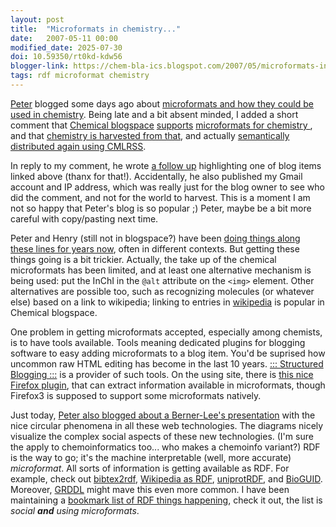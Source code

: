 ```yaml
---
layout: post
title:  "Microformats in chemistry..."
date:   2007-05-11 00:00
modified_date: 2025-07-30
doi: 10.59350/rt0kd-kdw56
blogger-link: https://chem-bla-ics.blogspot.com/2007/05/microformats-in-chemistry.html
tags: rdf microformat chemistry
---
```


[Peter](http://wwmm.ch.cam.ac.uk/blogs/murrayrust/) blogged some days ago about [microformats and how they could be used in chemistry](http://wwmm.ch.cam.ac.uk/blogs/murrayrust/?p=295).
Being late and a bit absent minded, I added a short comment that [Chemical blogspace](http://wiki.cubic.uni-koeln.de/cb/)
[supports](http://chemicalblogspace.blogspot.com/2006/12/hacking-inchi-support-into-cb.html)
[microformats for chemistry <i class="fa-solid fa-recycle fa-xs"></i>](https://chem-bla-ics.linkedchemistry.info/2006/12/10/including-smiles-cml-and-inchi-in.html), and that
[chemistry is harvested from that](http://chemicalblogspace.blogspot.com/2007/02/latest-blogged-molecules-on-front-page.html),
and actually [semantically distributed again using CMLRSS](http://chemicalblogspace.blogspot.com/2007/01/cb-gets-cmlrss-feed.html).

In reply to my comment, he wrote [a follow up](http://wwmm.ch.cam.ac.uk/blogs/murrayrust/?p=299) highlighting one of blog items linked
above (thanx for that!). Accidentally, he also published my Gmail account and IP address, which was really just for the blog owner to
see who did the comment, and not for the world to harvest. This is a moment I am not so happy that Peter's blog is so popular ;) Peter,
maybe be a bit more careful with copy/pasting next time.

Peter and Henry (still not in blogspace?) have been [doing things along these lines for years now](http://wwmm.ch.cam.ac.uk/blogs/murrayrust/?p=301),
often in different contexts. But getting these things going is a bit trickier. Actually, the take up of the chemical microformats
has been limited, and at least one alternative mechanism is being used: put the InChI in the `@alt` attribute on the `<img>` element.
Other alternatives are possible too, such as recognizing molecules (or whatever else) based on a link to wikipedia; linking to
entries in [wikipedia](http://www.wikipedia.org/) is popular in Chemical blogspace.

One problem in getting microformats accepted, especially among chemists, is to have tools available. Tools meaning dedicated plugins
for blogging software to easy adding microformats to a blog item. You'd be suprised how uncommon raw HTML editing has become in the
last 10 years. [::: Structured Blogging :::](http://structuredblogging.org/) is a provider of such tools. On the using site,
there is [this nice Firefox plugin](https://addons.mozilla.org/en-US/firefox/addon/4106), that can extract information available in
microformats, though Firefox3 is supposed to support some microformats natively.

Just today, [Peter also blogged about a Berner-Lee's presentation](http://wwmm.ch.cam.ac.uk/blogs/murrayrust/?p=309) with the nice
circular phenomena in all these web technologies. The diagrams nicely visualize the complex social aspects of these new technologies.
(I'm sure the apply to chemoinformatics too... who makes a chemoinfo variant?) RDF is the way to go; it's the machine interpretable
(well, more accurate) *microformat*. All sorts of information is getting available as RDF. For example, check out
[bibtex2rdf](http://www.l3s.de/~siberski/bibtex2rdf/), [Wikipedia as RDF](http://dbpedia.org/docs/#intro),
[uniprotRDF](http://dev.isb-sib.ch/projects/uniprot-rdf/), and [BioGUID](http://bioguid.info/). Moreover,
[GRDDL](http://www.w3.org/TR/2007/CR-grddl-20070502/) might mave this even more common.
I have been maintaining a [bookmark list of RDF things happening](http://del.icio.us/egonw/rdf), check it out,
the list is *social* ***and*** *using microformats*.
